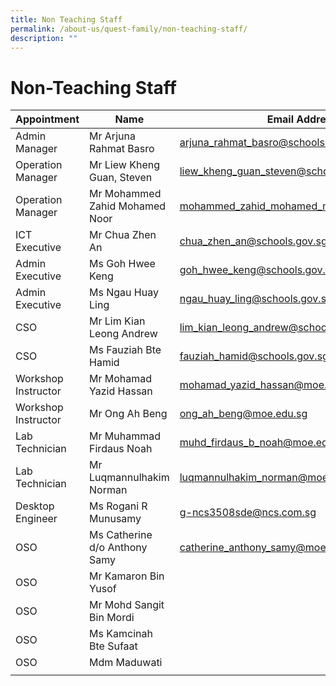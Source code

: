 ```yaml
---
title: Non Teaching Staff
permalink: /about-us/quest-family/non-teaching-staff/
description: ""
---
```

Non-Teaching Staff
==================
| Appointment |Name | Email Address |
| -------- | -------- | -------- |
| Admin Manager| Mr Arjuna Rahmat Basro| <a href = "mailto: arjuna_rahmat_basro@schools.gov.sg"> arjuna_rahmat_basro@schools.gov.sg</a>      |
| Operation Manager| Mr Liew Kheng Guan, Steven| <a href = "mailto: liew_kheng_guan_steven@schools.gov.sg"> liew_kheng_guan_steven@schools.gov.sg</a>      |
| Operation Manager| Mr Mohammed Zahid Mohamed Noor| <a href = "mailto: mohammed_zahid_mohamed_noor@schools.gov.sg"> mohammed_zahid_mohamed_noor@schools.gov.sg</a>      |
| ICT Executive|  Mr Chua Zhen An| <a href = "mailto: chua_zhen_an@schools.gov.sg"> chua_zhen_an@schools.gov.sg</a>      |
| Admin Executive|  Ms Goh Hwee Keng| <a href = "mailto: goh_hwee_keng@schools.gov.sg"> goh_hwee_keng@schools.gov.sg</a>      |
| Admin Executive|  Ms Ngau Huay Ling| <a href = "mailto: ngau_huay_ling@schools.gov.sg"> ngau_huay_ling@schools.gov.sg</a>      |
| CSO |  Mr Lim Kian Leong Andrew| <a href = "mailto: lim_kian_leong_andrew@schools.gov.sg"> lim_kian_leong_andrew@schools.gov.sg</a>      |
| CSO |  Ms Fauziah Bte Hamid | <a href = "mailto: fauziah_hamid@schools.gov.sg"> fauziah_hamid@schools.gov.sg</a>      |
| Workshop Instructor |  Mr Mohamad Yazid Hassan| <a href = "mailto: mohamad_yazid_hassan@moe.edu.sg"> mohamad_yazid_hassan@moe.edu.sg</a>      |
| Workshop Instructor |  Mr Ong Ah Beng | <a href = "mailto: ong_ah_beng@moe.edu.sg"> ong_ah_beng@moe.edu.sg</a>      |
| Lab Technician|  Mr Muhammad Firdaus Noah| <a href = "mailto: muhd_firdaus_b_noah@moe.edu.sg"> muhd_firdaus_b_noah@moe.edu.sg</a>      |
| Lab Technician|  Mr Luqmannulhakim Norman| <a href = "mailto: luqmannulhakim_norman@moe.edu.sg"> luqmannulhakim_norman@moe.edu.sg</a>      |
| Desktop Engineer|  Ms Rogani R Munusamy| <a href = "mailto: g-ncs3508sde@ncs.com.sg"> g-ncs3508sde@ncs.com.sg</a>      |
| OSO|  Ms Catherine d/o Anthony Samy| <a href = "mailto: catherine_anthony_samy@moe.edu.sg"> catherine_anthony_samy@moe.edu.sg</a>      |
| OSO|  Mr Kamaron Bin Yusof| |
| OSO|  Mr Mohd Sangit Bin Mordi| |
| OSO|  Ms Kamcinah Bte Sufaat | |
| OSO|  Mdm Maduwati | |
| | | |